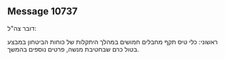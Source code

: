 ## Message 10737

דובר צה"ל:

ראשוני: כלי טיס תקף מחבלים חמושים במהלך היתקלות של כוחות הביטחון במבצע בטול כרם שבחטיבת מנשה, פרטים נוספים בהמשך.

